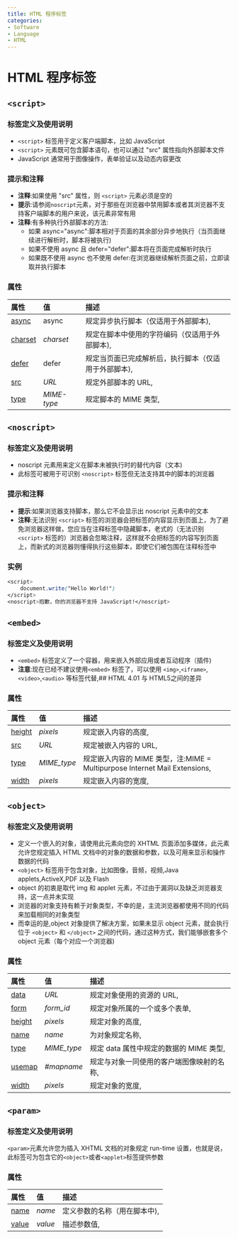 ```yaml
---
title: HTML 程序标签
categories:
- Software
- Language
- HTML
---
```

# HTML 程序标签

## `<script>`

### 标签定义及使用说明

- `<script>` 标签用于定义客户端脚本，比如 JavaScript
- `<script>` 元素既可包含脚本语句，也可以通过 "src" 属性指向外部脚本文件
- JavaScript 通常用于图像操作，表单验证以及动态内容更改

### 提示和注释

- **注释**:如果使用 "src" 属性，则 `<script>` 元素必须是空的
- **提示**:请参阅`noscript`元素，对于那些在浏览器中禁用脚本或者其浏览器不支持客户端脚本的用户来说，该元素非常有用
- **注释**:有多种执行外部脚本的方法:
    - 如果 async="async":脚本相对于页面的其余部分异步地执行（当页面继续进行解析时，脚本将被执行)
    - 如果不使用 async 且 defer="defer":脚本将在页面完成解析时执行
    - 如果既不使用 async 也不使用 defer:在浏览器继续解析页面之前，立即读取并执行脚本

### 属性

| 属性                                                         | 值          | 描述                                                   |
| :----------------------------------------------------------- | :---------- | :----------------------------------------------------- |
| [async](https://www.runoob.com/tags/att-script-async.html)   | async       | 规定异步执行脚本（仅适用于外部脚本),                 |
| [charset](https://www.runoob.com/tags/att-script-charset.html) | *charset*   | 规定在脚本中使用的字符编码（仅适用于外部脚本),       |
| [defer](https://www.runoob.com/tags/att-script-defer.html)   | defer       | 规定当页面已完成解析后，执行脚本（仅适用于外部脚本), |
| [src](https://www.runoob.com/tags/att-script-src.html)       | *URL*       | 规定外部脚本的 URL,                                   |
| [type](https://www.runoob.com/tags/att-script-type.html)     | *MIME-type* | 规定脚本的 MIME 类型,                                 |

## `<noscript>`

### 标签定义及使用说明

- noscript 元素用来定义在脚本未被执行时的替代内容（文本)
- 此标签可被用于可识别 `<noscript>` 标签但无法支持其中的脚本的浏览器

### 提示和注释

- **提示**:如果浏览器支持脚本，那么它不会显示出 noscript 元素中的文本
- **注释**:无法识别 `<script>` 标签的浏览器会把标签的内容显示到页面上，为了避免浏览器这样做，您应当在注释标签中隐藏脚本，老式的（无法识别 `<script>` 标签的）浏览器会忽略注释，这样就不会把标签的内容写到页面上，而新式的浏览器则懂得执行这些脚本，即使它们被包围在注释标签中

### 实例

```css
<script>
	document.write("Hello World!")
</script>
<noscript>抱歉，你的浏览器不支持 JavaScript!</noscript>
```

## `<embed>`

### 标签定义及使用说明

- `<embed>` 标签定义了一个容器，用来嵌入外部应用或者互动程序（插件)
- **注意**:现在已经不建议使用`<embed>` 标签了，可以使用 `<img>`,`<iframe>`,`<video>`,`<audio>` 等标签代替,## HTML 4.01 与 HTML5之间的差异

### 属性

| 属性                                                        | 值          | 描述                                                         |
| :---------------------------------------------------------- | :---------- | :----------------------------------------------------------- |
| [height](https://www.runoob.com/tags/att-embed-height.html) | *pixels*    | 规定嵌入内容的高度,                                         |
| [src](https://www.runoob.com/tags/att-embed-src.html)       | *URL*       | 规定被嵌入内容的 URL,                                       |
| [type](https://www.runoob.com/tags/att-embed-type.html)     | *MIME_type* | 规定嵌入内容的 MIME 类型，注:MIME = Multipurpose Internet Mail Extensions, |
| [width](https://www.runoob.com/tags/att-embed-width.html)   | *pixels*    | 规定嵌入内容的宽度,                                         |

## `<object>`

### 标签定义及使用说明

- 定义一个嵌入的对象，请使用此元素向您的 XHTML 页面添加多媒体，此元素允许您规定插入 HTML 文档中的对象的数据和参数，以及可用来显示和操作数据的代码
- `<object>` 标签用于包含对象，比如图像，音频，视频,Java applets,ActiveX,PDF 以及 Flash
- object 的初衷是取代 img 和 applet 元素，不过由于漏洞以及缺乏浏览器支持，这一点并未实现
- 浏览器的对象支持有赖于对象类型，不幸的是，主流浏览器都使用不同的代码来加载相同的对象类型
- 而幸运的是,object 对象提供了解决方案，如果未显示 object 元素，就会执行位于 `<object>` 和 `</object>` 之间的代码，通过这种方式，我们能够嵌套多个 object 元素（每个对应一个浏览器)

### 属性

| 属性                                                         | 值          | 描述                                       |
| :----------------------------------------------------------- | :---------- | :----------------------------------------- |
| [data](https://www.runoob.com/tags/att-object-data.html)     | *URL*       | 规定对象使用的资源的 URL,                 |
| [form](https://www.runoob.com/tags/att-object-form.html)     | *form_id*   | 规定对象所属的一个或多个表单,             |
| [height](https://www.runoob.com/tags/att-object-height.html) | *pixels*    | 规定对象的高度,                           |
| [name](https://www.runoob.com/tags/att-object-name.html)     | *name*      | 为对象规定名称,                           |
| [type](https://www.runoob.com/tags/att-object-type.html)     | *MIME_type* | 规定 data 属性中规定的数据的 MIME 类型,   |
| [usemap](https://www.runoob.com/tags/att-object-usemap.html) | *#mapname*  | 规定与对象一同使用的客户端图像映射的名称, |
| [width](https://www.runoob.com/tags/att-object-width.html)   | *pixels*    | 规定对象的宽度,                           |

## `<param>`

### 标签定义及使用说明

`<param>`元素允许您为插入 XHTML 文档的对象规定 run-time 设置，也就是说，此标签可为包含它的`<object>`或者`<applet>`标签提供参数

### 属性

| 属性                                                      | 值      | 描述                           |
| :-------------------------------------------------------- | :------ | :----------------------------- |
| [name](https://www.runoob.com/tags/att-param-name.html)   | *name*  | 定义参数的名称（用在脚本中), |
| [value](https://www.runoob.com/tags/att-param-value.html) | *value* | 描述参数值,                   |